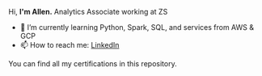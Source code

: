 Hi, **I'm Allen.**
Analytics Associate working at ZS 

- 🌱 I’m currently learning Python, Spark, SQL, and services from AWS & GCP
- 📫 How to reach me: [LinkedIn](https://www.linkedin.com/in/allenbphilip/)

You can find all my certifications in this repository.